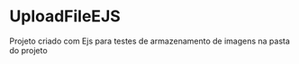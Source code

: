 # UploadFileEJS

Projeto criado com Ejs para testes de armazenamento de imagens na pasta do projeto
